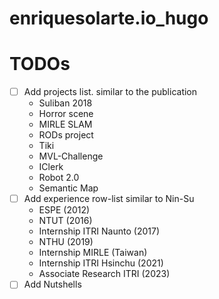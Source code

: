# enriquesolarte.io_hugo

# TODOs

- [ ] Add projects list. similar to the publication 
    * Suliban 2018
    * Horror scene
    * MIRLE SLAM
    * RODs project
    * Tiki
    * MVL-Challenge
    * IClerk
    * Robot 2.0
    * Semantic Map
- [ ] Add experience row-list similar to Nin-Su
    * ESPE (2012)
    * NTUT (2016)
    * Internship ITRI Naunto (2017)
    * NTHU (2019)
    * Internship MIRLE (Taiwan)
    * Internship ITRI Hsinchu (2021)
    * Associate Research ITRI (2023)
- [ ] Add Nutshells